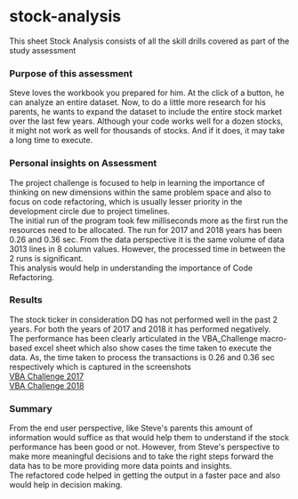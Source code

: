 # stock-analysis
This sheet Stock Analysis consists of all the skill drills covered as part of the study assessment
### Purpose of this assessment
Steve loves the workbook you prepared for him. At the click of a button, he can analyze an entire dataset. Now, to do a little more research for his parents, he wants to expand the dataset to include the entire stock market over the last few years. Although your code works well for a dozen stocks, it might not work as well for thousands of stocks. And if it does, it may take a long time to execute.
### Personal insights on Assessment <br/>
The project challenge is focused to help in learning the importance of thinking on new dimensions within the same problem space and also to focus on code refactoring, which is usually lesser priority in the development circle due to project timelines. <br/>
The initial run of the program took few milliseconds more as the first run the resources need to be allocated. The run for 2017 and 2018 years has been 0.26 and 0.36 sec. From the data perspective it is the same volume of data 3013 lines in 8 column values. However, the processed time in between the 2 runs is significant. <br/>
  This analysis would help in understanding the importance of Code Refactoring.
  
  ### Results
  The stock ticker in consideration DQ has not performed well in the past 2 years. For both the years of 2017 and 2018 it has performed negatively. <br/>
  The performance has been clearly articulated in the VBA_Challenge macro-based excel sheet which also show cases the time taken to execute the data. As, the time taken to process the transactions is 0.26 and 0.36 sec respectively which is captured in the screenshots <br/>
  [VBA Challenge 2017](https://github.com/sikharavish/stock-analysis/blob/155aa2c541d67a6530b6adf196f37f821bc4f53e/Resources/VBA_Challenge_2017.png) <br/>
  [VBA Challenge 2018](Resources/VBA_Challenge_2018.png) <br/>
  
  ### Summary
  From the end user perspective, like Steve's parents this amount of information would suffice as that would help them to understand if the stock performance has been good or not. However, from Steve's perspective to make more meaningful decisions and to take the right steps forward the data has to be more providing more data points and insights. <br/>
  The refactored code helped in getting the output in a faster pace and also would help in decision making.
